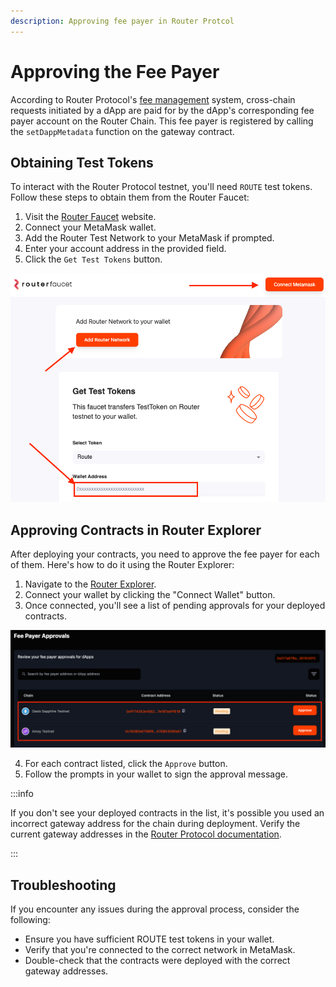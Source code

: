 ```yaml
---
description: Approving fee payer in Router Protcol
---
```


# Approving the Fee Payer

According to Router Protocol's [fee management] system, cross-chain requests
initiated by a dApp are paid for by the dApp's corresponding fee payer account
on the Router Chain. This fee payer is registered by calling the
`setDappMetadata` function on the gateway contract.

## Obtaining Test Tokens

To interact with the Router Protocol testnet, you'll need `ROUTE` test tokens.
Follow these steps to obtain them from the Router Faucet:

1. Visit the [Router Faucet] website.
2. Connect your MetaMask wallet.
3. Add the Router Test Network to your MetaMask if prompted.
4. Enter your account address in the provided field.
5. Click the `Get Test Tokens` button.

![Router Test Faucet](../../images/opl/router-faucet.png)

## Approving Contracts in Router Explorer

After deploying your contracts, you need to approve the fee payer for each of
them. Here's how to do it using the Router Explorer:

1. Navigate to the [Router Explorer].
2. Connect your wallet by clicking the "Connect Wallet" button.
3. Once connected, you'll see a list of pending approvals for your deployed
contracts.

![Router Approvals](../../images/opl/router-approve.png)

4. For each contract listed, click the `Approve` button.
5. Follow the prompts in your wallet to sign the approval message.

:::info

If you don't see your deployed contracts in the list, it's possible you used an
incorrect gateway address for the chain during deployment. Verify the current
gateway addresses in the [Router Protocol documentation].

:::

## Troubleshooting

If you encounter any issues during the approval process, consider the following:

- Ensure you have sufficient ROUTE test tokens in your wallet.
- Verify that you're connected to the correct network in MetaMask.
- Double-check that the contracts were deployed with the correct gateway
  addresses.

[fee management]: https://docs.routerprotocol.com/develop/message-transfer-via-crosstalk/key-concepts/fee-management
[Router Faucet]: https://faucet.routerprotocol.com/
[Router Explorer]: https://testnet.routerscan.io/feePayer
[Router Protocol documentation]: https://docs.routerprotocol.com/networks/supported-chains#for-testnet
